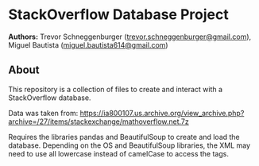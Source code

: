 # StackOverflow Database Project

**Authors:** Trevor Schneggenburger (trevor.schneggenburger@gmail.com), Miguel Bautista (miguel.bautista614@gmail.com)

## About

This repository is a collection of files to create and interact with a StackOverflow database. 

Data was taken from: https://ia800107.us.archive.org/view_archive.php?archive=/27/items/stackexchange/mathoverflow.net.7z

Requires the libraries pandas and BeautifulSoup to create and load the database.
Depending on the OS and BeautifulSoup libraries, the XML may need to use all lowercase instead of camelCase to access the tags.
